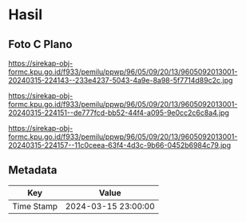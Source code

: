 # Hasil

## Foto C Plano

https://sirekap-obj-formc.kpu.go.id/f933/pemilu/ppwp/96/05/09/20/13/9605092013001-20240315-224143--233e4237-5043-4a9e-8a98-5f7714d89c2c.jpg

https://sirekap-obj-formc.kpu.go.id/f933/pemilu/ppwp/96/05/09/20/13/9605092013001-20240315-224151--de777fcd-bb52-44f4-a095-9e0cc2c6c8a4.jpg

https://sirekap-obj-formc.kpu.go.id/f933/pemilu/ppwp/96/05/09/20/13/9605092013001-20240315-224157--11c0ceea-63f4-4d3c-9b66-0452b6984c79.jpg


## Metadata

| Key        | Value               |
| ---------- | ------------------- |
| Time Stamp | 2024-03-15 23:00:00 |



